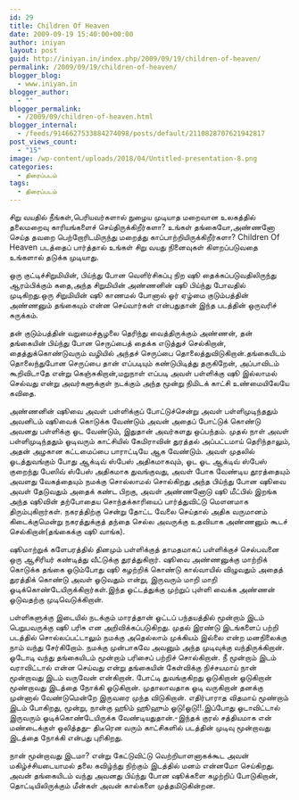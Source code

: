 ```yaml
---
id: 29
title: Children Of Heaven
date: 2009-09-19 15:40:00+00:00
author: iniyan
layout: post
guid: http://iniyan.in/index.php/2009/09/19/children-of-heaven/
permalink: /2009/09/19/children-of-heaven/
blogger_blog:
  - www.iniyan.in
blogger_author:
  - ""
blogger_permalink:
  - /2009/09/children-of-heaven.html
blogger_internal:
  - /feeds/9146627533884274098/posts/default/2110828707621942817
post_views_count:
  - "15"
image: /wp-content/uploads/2018/04/Untitled-presentation-8.png
categories:
  - திரைப்படம்
tags:
  - திரைப்படம்
---
```


சிறு வயதில் நீங்கள்,பெரியவர்களால் நுழைய முடியாத மறைவான உலகத்தில் தலைமறைவு காரியங்களைச் செய்திருக்கிறீர்களா? உங்கள் தங்கையோ,அண்ணனோ செய்த தவறை பெற்றோரிடமிருந்து மறைத்து காப்பாற்றியிருக்கிறீர்களா?  Children Of Heaven படத்தைப் பார்த்தால் உங்கள் சிறு வயது நினைவுகள் கிளறப்படுவதை உங்களால் தடுக்க முடியாது.

ஒரு குட்டிச்சிறுமியின், பிய்ந்து போன வெளிர்சிகப்பு நிற ஷூ தைக்கப்படுவதிலிருந்து ஆரம்பிக்கும் கதை,அந்த சிறுமியின் அண்ணனின் ஷூ பிய்ந்து போவதில் முடிகிறது.ஒரு சிறுமியின் ஷூ காணமல் போனால் ஓர் ஏழ்மை குடும்பத்தின் அண்ணனும் தங்கையும் என்ன செய்வார்கள் என்பதுதான் இந்த படத்தின் ஒருவரிச் சுருக்கம்.

தன் குடும்பத்தின் வறுமைச்சூழலை தெரிந்து வைத்திருக்கும் அண்ணன், தன் தங்கையின் பிய்ந்து போன செருப்பைத் தைக்க எடுத்துச் செல்கிறான், தைத்துக்கொண்டுவரும் வழியில் அந்தச் செருப்பை தொலைத்துவிடுகிறான்.தங்கையிடம் தொலைந்துபோன செருப்பை தான் எப்படியும் கண்டுபிடித்து தருகிறேன், அப்பாவிடம் கூறிவிடாதே என்று கெஞ்சுகிறான்,மறுநாள் எப்படி அவள் பள்ளிக்கு ஷூ இல்லாமல் செல்வது என்று அவர்களுக்குள் நடக்கும் அந்த மூன்று நிமிடக் காட்சி உண்மையிலேயே கவிதை. 

அண்ணனின் ஷூவை அவள் பள்ளிக்குப் போட்டுச்சென்று அவள் பள்ளிமுடிந்ததும் அவனிடம் ஷூவைக் கொடுக்க வேண்டும் அவன் அதைப் போட்டுக் கொண்டு அவனது பள்ளிக்கு ஓட வேண்டும், இதுதான் அவர்களது ஒப்பந்தம். முதல் நாள் அவள் பள்ளிமுடிந்ததும் ஓடிவரும் காட்சியில் கேமிராவின் துரத்தல் அப்பட்டமாய் தெரிந்தாலும், அதன் அழகான கட்டமைப்பை பாராட்டியே ஆக வேண்டும். அவள் முதலில் ஓடத்துவங்கும் போது ஆக்டிவ் ஸ்பேஸ் அதிகமாகவும், ஓட ஓட ஆக்டிவ் ஸ்பேஸ் குறைந்து பேஸிவ் ஸ்பேஸ் அதிகமாக துவங்குவது, அவள் போக வேண்டிய தூரத்தையும் அவளது வேகத்தையும் நமக்கு சொல்லாமல் சொல்கிறது அந்த பிய்ந்து போன ஷூவை அவள் தேடுவதும் அதைக் கண்ட பிறகு, அவள் அண்ணனோடு ஷூ மீட்பில் இறங்க அந்த ஷூவின் தற்போதைய சொந்தக்காரியைப் பார்த்துவிட்டு மௌனமாக திரும்புகிறார்கள். நகரத்திற்கு சென்று தோட்ட வேலை செய்தால் அதிக வருமானம் கிடைக்குமென்று நகரத்துக்குத் தந்தை செல்ல அவருக்கு உதவியாக அண்ணனும் கூடச் செல்கிறான்(தங்கைக்கு ஷூ வாங்க).

ஷூமாற்றுக் களேபரத்தில் தினமும் பள்ளிக்குத் தாமதமாகப் பள்ளிக்குச் செல்பவனை ஒரு ஆசிரியர் கண்டித்து வீட்டுக்கு துரத்துகிறார். ஷூவை அண்ணனுக்கு மாற்றிக் கொடுக்க தங்கை ஓடும்போது ஷூ கழற்றிக் கொண்டு கால்வாயில் விழுவதும் அதைத் துரத்திக் கொண்டு அவள் ஓடுவதும் என்று, இருவரும் மாறி மாறி ஓடிக்கொண்டேயிருக்கிறார்கள்.இந்த ஓட்டத்துக்கு முற்றுப் புள்ளி வைக்க அண்ணன் ஓடுவதற்கு முடிவெடுக்கிறான்.

பள்ளிகளுக்கு இடையில் நடக்கும் மாரத்தான் ஓட்டப் பந்தயத்தில் மூன்றாம் இடம் பெறுபவருக்கு ஷூ பரிசு என அறிவிக்கப்படுகிறது. முதல் இரண்டு இடங்களைப் பற்றி படத்தில் சொல்லப்பட்டாலும் நமக்கு அதெல்லாம் முக்கியம் இல்லை என்ற மனநிலைக்கு நாம் வந்து சேர்கிறோம். நமக்கு முன்பாகவே அவனும் அந்த முடிவுக்கு வந்திருக்கிறான். ஓடோடி வந்து தங்கையிடம் மூன்றாம் பரிசைப் பற்றிச் சொல்கிறான். நீ மூன்றாம் இடம் வராவிட்டால் என்ன செய்வது என்று தங்கையின் கேள்விக்கு நிச்சயமாய் நான் மூன்றாவது இடம் வருவேன் என்கிறான். போட்டி துவங்குகிறது ஓடுகிறான் ஓடுகிறான் மூண்றாவது இடத்தை நோக்கி ஓடுகிறான். முதாலாவதாக ஓடி வருகிறான் தனக்கு முன்னால் வேண்டுமென்றே இருவரை முந்த விடுகிறான். எதிர்பாராத விதமாய் மூண்றாம் இடம் போகிறது, மூன்று, நான்கு ஹூம் ஹூஹும் ஓடு!ஓடு!!.இப்போது ஓடாவிட்டால் இருவரும் ஓடிக்கொண்டேயிருக்க வேண்டியதுதான்.-இந்தக் குரல் சத்தியமாக என் மண்டைக்குள் ஒலித்தது– திடீரென வரும் காட்சிகளில் படத்தின் முடிவு மூன்றாவது இடத்தை நோக்கி என்பது புரிகிறது. 

நான் மூன்றாவது இடமா? என்று கேட்டுவிட்டு வெற்றியாளனாகக்கூட அவன் மகிழ்ச்சியடையாமல் தலை கவிழ்ந்து நிற்கும் இடத்தில் மனம் என்னமோ செய்கிறது. அவன் தங்கையிடம் வந்து அவனது பிய்ந்து போன ஷூக்களை கழற்றிப் போடுகிறான், தொட்டியிலிருக்கும் மீன்கள் அவன் கால்களை முத்தமிடுகின்றன.
